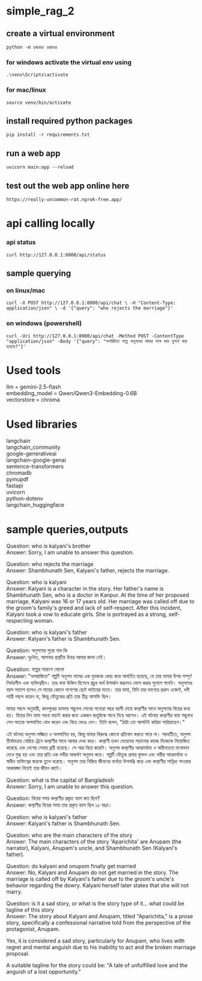 ﻿# simple_rag_2

## create a virtual environment

`python -m venv venv`

### for windows activate the virtual env using

`.\venv\Scripts\activate`

### for mac/linux

`source venv/bin/activate`

## install required python packages

`pip install -r requirements.txt`

## run a web app

`uvicorn main:app --reload`

## test out the web app online here

`https://really-uncommon-rat.ngrok-free.app/`

# api calling locally

### api status

`curl http://127.0.0.1:8000/api/status`

## sample querying

### on linux/mac

`curl -X POST http://127.0.0.1:8000/api/chat \
-H "Content-Type: application/json" \
-d '{"query": "who rejects the marriage"}'`

### on windows (powershell)

`curl -Uri http://127.0.0.1:8000/api/chat -Method POST -ContentType "application/json" -Body '{"query": "অপরিচিতা গল্পে অনুপমের মামার সঙ্গে কার তুলনা করা হয়েছে?"}'`

# Used tools

llm = gemini-2.5-flash<br>
embedding_model = Qwen/Qwen3-Embedding-0.6B<br>
vectorstore = chroma<br>

# Used libraries

langchain<br>
langchain_community<br>
google-generativeai<br>
langchain-google-genai<br>
sentence-transformers<br>
chromadb<br>
pymupdf<br>
fastapi<br>
uvicorn<br>
python-dotenv<br>
langchain_huggingface<br>

# sample queries,outputs

Question: who is kalyani's brother <br>
Answer: Sorry, I am unable to answer this question.<br>

Question: who rejects the marriage<br>
Answer: Shambhunath Sen, Kalyani's father, rejects the marriage.<br>

Question: who is kalyani<br>
Answer: Kalyani is a character in the story. Her father's name is Shambhunath Sen, who is a doctor in Kanpur. At the time of her proposed marriage, Kalyani was 16 or 17 years old. Her marriage was called off due to the groom's family's greed and lack of self-respect. After this incident, Kalyani took a vow to educate girls. She is portrayed as a strong, self-respecting woman.<br>

Question: who is kalyani's father<br>
Answer: Kalyani's father is Shambhunath Sen.<br>

Question: অনুপমের পুরো নাম কি<br>
Answer: দুঃখিত, আপনার প্রশ্নটির উত্তর আমার জানা নেই।<br>

Question: গল্পের সারাংশ বোলো<br>
Answer: "অপরাজিতা" গল্পটি অনুপম নামের এক যুবককে কেন্দ্র করে আবর্তিত হয়েছে, যে তার মামার উপর সম্পূর্ণ নির্ভরশীল এবং ব্যক্তিত্বহীন। তার বাবা উকিল হিসেবে প্রচুর অর্থ উপার্জন করলেও ভোগ করার সুযোগ পাননি। অনুপমের বয়স সাতাশ হলেও সে মায়ের কোলে গণেশের ছোট ভাইয়ের মতো। তার মামা, যিনি তার ভাগ্যের প্রধান এজেন্ট, ধনী পাত্রী পছন্দ করেন না, কিন্তু যৌতুকের প্রতি তার তীব্র আসক্তি ছিল।

মামার পছন্দ অনুযায়ী, কানপুরের ডাক্তার শম্ভুনাথ সেনের পনেরো বছর বয়সী মেয়ে কল্যাণীর সাথে অনুপমের বিয়ের কথা হয়। বিয়ের দিন মামা গহনা যাচাই করার জন্য একজন জহুরিকে সাথে নিয়ে আসেন। এই ঘটনায় কল্যাণীর বাবা শম্ভুনাথ সেন অত্যন্ত অপমানিত বোধ করেন এবং বিয়ে ভেঙে দেন। তিনি বলেন, "ঠাট্টা তো আপনিই করিয়া সারিয়াছেন।"

এই ঘটনায় অনুপম লজ্জিত ও অপমানিত হয়, কিন্তু মামার বিরুদ্ধে কোনো প্রতিবাদ করতে পারে না। পরবর্তীতে, অনুপম তীর্থযাত্রায় বেরিয়ে ট্রেনে কল্যাণীর সাথে আবার দেখা করে। কল্যাণী তখন মেয়েদের পড়ানোর কাজে নিজেকে নিয়োজিত করেছে এবং দেশের সেবায় ব্রতী হয়েছে। সে আর বিয়ে করেনি। অনুপম কল্যাণীর আত্মমর্যাদা ও স্বাধীনচেতা মনোভাব দেখে মুগ্ধ হয় এবং তার প্রতি এক গভীর আকর্ষণ অনুভব করে। গল্পটি যৌতুক প্রথার কুফল এবং নারীর আত্মমর্যাদা ও স্বাধীন ব্যক্তিত্বের জয়কে তুলে ধরেছে। অনুপম তার নিষ্ক্রিয় জীবনের ব্যর্থতা উপলব্ধি করে এবং কল্যাণীর সান্নিধ্য পাওয়ার আকাঙ্ক্ষা নিয়েই তার জীবন কাটে।<br>

Question: what is the capital of Bangladesh<br>
Answer: Sorry, I am unable to answer this question.<br>

Question: বিয়ের সময় কল্যাণীর প্রকৃত বয়স কত ছিল?<br>
Answer: কল্যাণীর বিয়ের সময় তার প্রকৃত বয়স ছিল ১৫ বছর।<br>

Question: who is kalyani's father<br>
Answer: Kalyani's father is Shambhunath Sen.<br>

Question: who are the main characters of the story<br>
Answer: The main characters of the story 'Aparichita' are Anupam (the narrator), Kalyani, Anupam's uncle, and Shambhunath Sen (Kalyani's father).<br>

Question: do kalyani and onupom finally get married<br>
Answer: No, Kalyani and Anupam do not get married in the story. The marriage is called off by Kalyani's father due to the groom's uncle's behavior regarding the dowry. Kalyani herself later states that she will not marry.<br>

Question: is it a sad story, or what is the story type of it... what could be tagline of this story<br>
Answer: The story about Kalyani and Anupam, titled "Aparichita," is a prose story, specifically a confessional narrative told from the perspective of the protagonist, Anupam.

Yes, it is considered a sad story, particularly for Anupam, who lives with regret and mental anguish due to his inability to act and the broken marriage proposal.

A suitable tagline for the story could be: "A tale of unfulfilled love and the anguish of a lost opportunity."<br>
